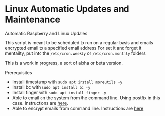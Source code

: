# Linux Automatic Updates and Maintenance
Automatic Raspberry and Linux Updates

This script is meant to be scheduled to run on a regular basis and emails encrypted email to a specified email address
For set it and forget it mentailty, put into the ````/etc/cron.weekly```` or ````/etc/cron.monthly```` folders

This is a work in progress, a sort of alpha or beta version.


Prerequisites
- Install timestamp with ````sudo apt install moreutils -y````
- Install bc with ````sudo apt install bc -y````
- Install finger with ````sudo apt install finger -y````
- Able to email on the system from the command line.  Using postfix in this case.  Instructions are [here](https://medium.com/codingtown/send-mail-using-postfix-server-bbb08331d39d).
- Able to encrypt emails from command line.  Instructions are [here](https://github.com/vanderblugen/Send-Encrypted-Email-From-Linux)
